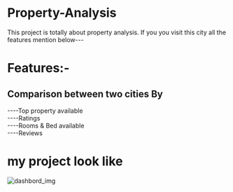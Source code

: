 # Property-Analysis

This project is totally about property analysis. If you you visit this city all the features mention below---

# Features:-<br />
## Comparison between two cities By 
 ----Top property available <br />
 ----Ratings<br />
 ----Rooms & Bed available<br />
 ----Reviews<br />
 
 # my project look like
![dashbord_img](https://user-images.githubusercontent.com/90344769/185641706-ea1aa36d-3312-4883-bd3c-638a2729ce59.PNG)
